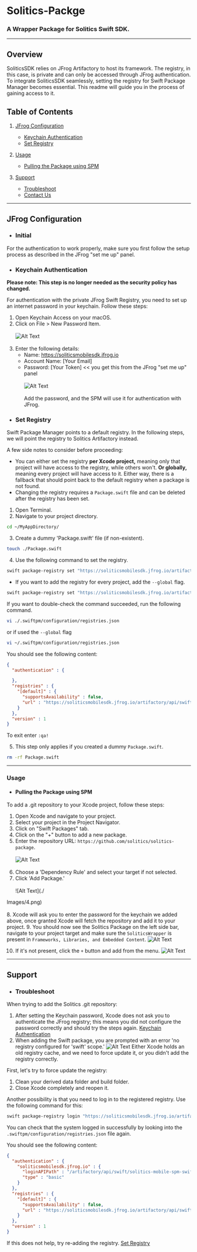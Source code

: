 # Solitics-Packge
### A Wrapper Package for Solitics Swift SDK.
_____
## Overview

SoliticsSDK relies on JFrog Artifactory to host its framework. The registry, in this case,
is private and can only be accessed through JFrog authentication. To integrate SoliticsSDK seamlessly,
setting the registry for Swift Package Manager becomes essential. This readme will guide you in the process of
gaining access to it.

## Table of Contents

1. [JFrog Configuration](#jfrog-configuration)
    - [Keychain Authentication](#keychain-authentication)
    - [Set Registry](#set-registry)

2. [Usage](#usage)
    - [Pulling the Package using SPM](#pulling-the-package-using-spm)

3. [Support](#support)
    - [Troubleshoot](#troubleshoot)
    - [Contact Us](#contact-us) 
____

## JFrog Configuration

* ### Initial
For the authentication to work properly, make sure you first follow the setup process as described in the JFrog "set me up" panel.

* ### Keychain Authentication

**Please note: This step is no longer needed as the security policy has changed.**

For authentication with the private JFrog Swift Registry, you need to set up an internet password in your keychain. Follow these steps:

1. Open Keychain Access on your macOS.
2. Click on File > New Password Item.
   <br></br>
   ![Alt Text](./Images/1.png)
   <br></br>
3. Enter the following details:
   * Name: https://soliticsmobilesdk.jfrog.io
   * Account Name: [Your Email]
   * Password: [Your Token] << you get this from the JFrog "set me up" panel
   <br></br>
   ![Alt Text](./Images/2.png)
   <br></br>
Add the password, and the SPM will use it for authentication with JFrog.

* ### Set Registry
Swift Package Manager points to a default registry. In the following steps, 
we will point the registry to Solitics Artifactory instead.

A few side notes to consider before proceeding:
* You can either set the registry **per Xcode project,** meaning only that project will have access
  to the registry, while others won't. **Or globally,** meaning every project will have access to it. Either way,
  there is a fallback that should point back to the default registry when a package is not found.
* Changing the registry requires a `Package.swift` file and can be deleted after the registry has been set.

1. Open Terminal.
2. Navigate to your project directory.

```bash
cd ~/MyAppDirectory/
```
3. Create a dummy 'Package.swift' file (if non-existent).

```bash
touch ./Package.swift
```

4. Use the following command to set the registry.

```bash
swift package-registry set "https://soliticsmobilesdk.jfrog.io/artifactory/api/swift/solitics-mobile-spm-swift"
```


* If you want to add the registry for every project, add the `--global` flag.

```bash
swift package-registry set "https://soliticsmobilesdk.jfrog.io/artifactory/api/swift/solitics-mobile-spm-swift" --global
```
If you want to double-check the command succeeded, run the following command.

```bash
vi ./.swiftpm/configuration/registries.json
```
or if used the `--global` flag

```bash
vi ~/.swiftpm/configuration/registries.json
```
You should see the following content:

```json
{
  "authentication" : {

  },
  "registries" : {
    "[default]" : {
      "supportsAvailability" : false,
      "url" : "https://soliticsmobilesdk.jfrog.io/artifactory/api/swift/solitics-mobile-spm-swift"
    }
  },
  "version" : 1
}
```
To exit enter `:qa!`

5. This step only applies if you created a dummy `Package.swift`.

```bash
rm -rf Package.swift
```
____


### Usage

* #### Pulling the Package using SPM

To add a .git repository to your Xcode project, follow these steps:

1. Open Xcode and navigate to your project.
2. Select your project in the Project Navigator.
3. Click on "Swift Packages" tab.
4. Click on the "+" button to add a new package.
5. Enter the repository URL: `https://github.com/solitics/solitics-package`.
   <br></br>
   ![Alt Text](./Images/3.png)
   <br></br>
6. Choose a 'Dependency Rule' and select your target if not selected.
7. Click 'Add Package.'
    <br></br>
    ![Alt Text](./

Images/4.png)
     <br></br>
8. Xcode will ask you to enter the password for the keychain we added above, once granted Xcode will fetch the repository and add it to your project.
9. You should now see the Solitics Package on the left side bar, navigate to your project target and make
sure the `SoliticsWrapper` is present in `Frameworks, Libraries, and Embedded Content`.
   ![Alt Text](./Images/5.png)

10. If it's not present, click the `+` button and add from the menu.
![Alt Text](./Images/6.png)

____



## Support

* ### Troubleshoot
When trying to add the Solitics .git repository:
1. After setting the Keychain password, Xcode does not ask you to authenticate the JFrog registry; this means
you did not configure the password correctly and should try the steps again. [Keychain Authentication](#keychain-authentication)
2. When adding the Swift package, you are prompted with an error 'no registry configured for 'swift' scope.'
   ![Alt Text](./Images/7.png)
    Either Xcode holds an old registry cache, and we need to force update it, or you didn't add the registry correctly.

First, let's try to force update the registry:
   1. Clean your derived data folder and build folder.
   2. Close Xcode completely and reopen it.
   
Another possibility is that you need to log in to the registered registry.
Use the following command for this:

```bash
swift package-registry login "https://soliticsmobilesdk.jfrog.io/artifactory/api/swift/solitics-mobile-spm-swift" --token "<insert-your-artifactory-token-here>" --username "<insert-your-artifactory-user-name-here>"
```
You can check that the system logged in successfully by looking into the `.swiftpm/configuration/registries.json` file again.

You should see the following content:
```json
{
  "authentication" : {
    "soliticsmobilesdk.jfrog.io" : {
      "loginAPIPath" : "/artifactory/api/swift/solitics-mobile-spm-swift",
      "type" : "basic"
    }
  },
  "registries" : {
    "[default]" : {
      "supportsAvailability" : false,
      "url" : "https://soliticsmobilesdk.jfrog.io/artifactory/api/swift/solitics-mobile-spm-swift"
    }
  },
  "version" : 1
}
```

If this does not help, try re-adding the registry. [Set Registry](#set-registry)
